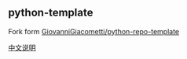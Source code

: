 ## python-template

Fork form [GiovanniGiacometti/python-repo-template](https://github.com/GiovanniGiacometti/python-repo-template)

[中文说明](https://github.com/YanchuangJin/python-template/blob/main/docs/README_ZH.md)